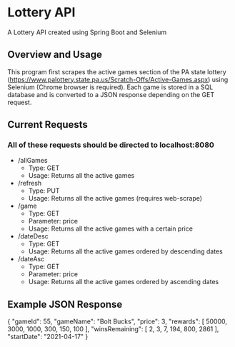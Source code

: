 # Lottery API
A Lottery API created using Spring Boot and Selenium

## Overview and Usage
This program first scrapes the active games section of the PA state lottery (https://www.palottery.state.pa.us/Scratch-Offs/Active-Games.aspx) using Selenium (Chrome browser is required). Each game is stored in a SQL database and is converted to a JSON response depending on the GET request.

## Current Requests
### All of these requests should be directed to localhost:8080
* /allGames
  * Type: GET
  * Usage: Returns all the active games
* /refresh
  * Type: PUT
  * Usage: Returns all the active games (requires web-scrape)
* /game
  * Type: GET
  * Parameter: price
  * Usage: Returns all the active games with a certain price
* /dateDesc
  * Type: GET
  * Usage: Returns all the active games ordered by descending dates
* /dateAsc
  * Type: GET
  * Parameter: price
  * Usage: Returns all the active games ordered by ascending dates

## Example JSON Response
{
        "gameId": 55,
        "gameName": "Bolt Bucks",
        "price": 3,
        "rewards": [
            50000,
            3000,
            1000,
            300,
            150,
            100
        ],
        "winsRemaining": [
            2,
            3,
            7,
            194,
            800,
            2861
        ],
        "startDate": "2021-04-17"
    }




